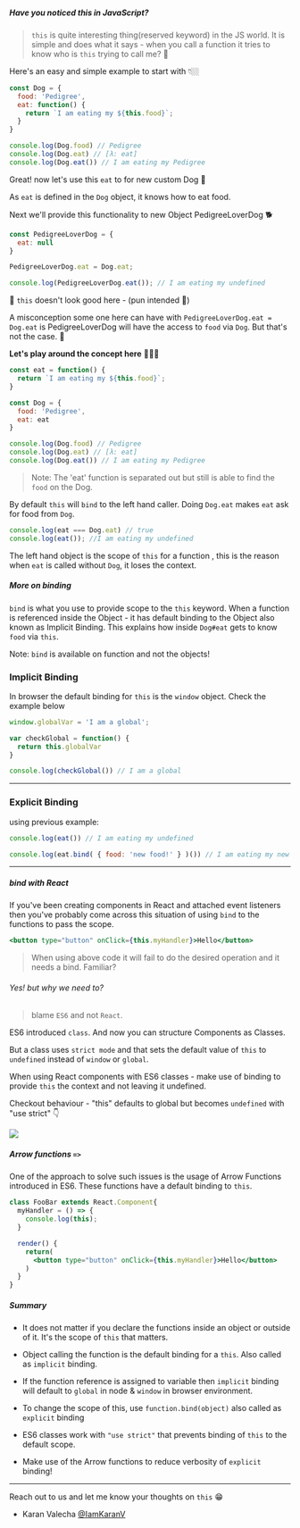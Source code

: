 ##### Have you noticed ***this*** in JavaScript?
> `this` is quite interesting thing(reserved keyword) in the JS world. It is simple and does what it says - when you call a function it tries to know who is `this` trying to call me? 😬


Here's an easy and simple example to start with 👇🏼

```javascript
const Dog = {
  food: 'Pedigree',
  eat: function() {
    return `I am eating my ${this.food}`;
  }
}

console.log(Dog.food) // Pedigree
console.log(Dog.eat) // [λ: eat]​​​​​
console.log(Dog.eat()) // I am eating my Pedigree​​​​​
```

Great! now let's use this `eat` to for new custom Dog 🐶

As `eat` is defined in the `Dog` object, it knows how to eat food.

Next we'll provide this functionality to new Object PedigreeLoverDog 🐕

```javascript
const PedigreeLoverDog = {
  eat: null
}

PedigreeLoverDog.eat = Dog.eat;

console.log(PedigreeLoverDog.eat()); // I am eating my undefined
```

🤔 `this` doesn't look good here - (pun intended 😬)

A misconception some one here can have with `PedigreeLoverDog.eat = Dog.eat` is PedigreeLoverDog will have the access to `food` via `Dog`. But that's not the case.
🙇

 **Let's play around the concept here** 👨🏻‍💻


```javascript
const eat = function() {
  return `I am eating my ${this.food}`;
}

const Dog = {
  food: 'Pedigree',
  eat: eat
}

console.log(Dog.food) // Pedigree
console.log(Dog.eat) // [λ: eat]
console.log(Dog.eat()) // I am eating my Pedigree
```

> Note: The 'eat' function is separated out but still is able to find the `food` on the Dog.

By default `this` will `bind` to the left hand caller. Doing `Dog.eat` makes `eat` ask for food from `Dog`.


```javascript
console.log(eat === Dog.eat) // true
console.log(eat()); //I am eating my undefined
```


The left hand object is the scope of `this` for a function , this is the reason when `eat` is called without `Dog`, it loses the context.

##### More on **bind**ing

`bind` is what you use to provide scope to the `this` keyword. When a function is referenced inside the Object - it has default binding to the Object also known as Implicit Binding. This explains how inside `Dog#eat` gets to know `food` via `this`.

Note: `bind` is available on function and not the objects!


### Implicit Binding

In browser the default binding for `this` is the `window` object. Check the example below

```javascript
window.globalVar = 'I am a global';

var checkGlobal = function() {
  return this.globalVar
}

console.log(checkGlobal()) // I am a global
```

-------

### Explicit Binding

using previous example:

```javascript
console.log(eat()) // I am eating my undefined

console.log(eat.bind( { food: 'new food!' } )()) // I am eating my new food!
```

-----

##### **bind** with React

If you've been creating components in React and attached event listeners then you've probably come across this situation of using `bind` to the functions to pass the scope.

```jsx
<button type="button" onClick={this.myHandler}>Hello</button>
```
> When using above code it will fail to do the desired operation and it needs a bind. Familiar?


###### Yes! but why we need to?
> blame `ES6` and not `React`.

ES6 introduced `class`. And now you can structure Components as Classes.

But a class uses `strict mode` and that sets the default value of  `this` to `undefined` instead of `window` or `global`.

When using React components with ES6 classes - make use of binding to provide `this` the context and not leaving it undefined.

Checkout behaviour - "this" defaults to global but becomes `undefined` with "use strict" 👇
<p><img src="https://drive.google.com/uc?authuser=0&id=1cJPkT_9-4ogTq6QlfCFPTOeJKaLR-0ti&export=download" style="max-width: 850px;"></p>

##### Arrow functions `=>`

One of the approach to solve such issues is the usage of Arrow Functions introduced in ES6. These functions have a default binding to `this`.

```jsx
class FooBar extends React.Component{
  myHandler = () => {
    console.log(this); 
  }

  render() {
    return(
      <button type="button" onClick={this.myHandler}>Hello</button>
    )
  }
}
```

##### Summary

- It does not matter if you declare the functions inside an object or outside of it. It's the scope of `this` that matters.

- Object calling the function is the default binding for a `this`. Also called as `implicit` binding.

- If the function reference is assigned to variable then `implicit` binding will default to `global` in node & `window` in browser environment.

- To change the scope of this, use `function.bind(object)` also called as `explicit` binding

- ES6 classes work with `"use strict"` that prevents binding of `this` to the default scope.

- Make use of the Arrow functions to reduce verbosity of `explicit` binding!

--------

Reach out to us and let me know your thoughts on `this` 😁

- Karan Valecha [@IamKaranV](https://twitter.com/iamkaranv?lang=en)
